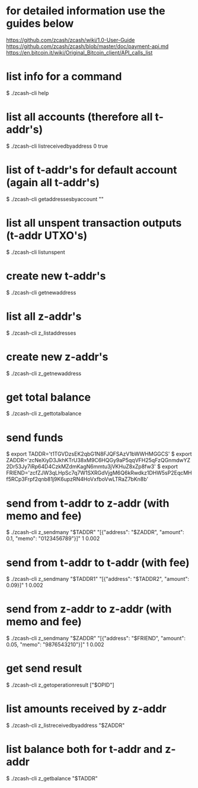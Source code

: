 
# for detailed information use the guides below
https://github.com/zcash/zcash/wiki/1.0-User-Guide
https://github.com/zcash/zcash/blob/master/doc/payment-api.md
https://en.bitcoin.it/wiki/Original_Bitcoin_client/API_calls_list

# list info for a command
$ ./zcash-cli help <command>


# list all accounts (therefore all t-addr's)
$ ./zcash-cli listreceivedbyaddress 0 true

# list of t-addr's for default account (again all t-addr's)
$ ./zcash-cli getaddressesbyaccount ""

# list all unspent transaction outputs (t-addr UTXO's)
$ ./zcash-cli listunspent

# create new t-addr's
$ ./zcash-cli getnewaddress



# list all z-addr's
$ ./zcash-cli z_listaddresses

# create new z-addr's
$ ./zcash-cli z_getnewaddress

# get total balance
$ ./zcash-cli z_gettotalbalance



# send funds
$ export TADDR='t1TGVDzsEK2qbG1N8FJQFSAzV1bWWHMGGCS'
$ export ZADDR='zcNeXiyD3JkhKTrU38xM9C6HQGy9aP5qqVFH25qFzQGnmdwYZ2Dr53Jy7iRp64D4CzkMZdmKagN6mmtu3jVKHuZ8xZp8fw3'
$ export FRIEND='zcfZJW3qLHpSc7q7W1SXRGdVjgM6Q6kRwdkz1DHW5sP2EqcMHf5RCp3Frpf2qnb81j9K6upzRN4HoVxfboVwLTRaZ7bKn8b'

# send from t-addr to z-addr (with memo and fee)
$ ./zcash-cli z_sendmany "$TADDR" "[{\"address\": \"$ZADDR\", \"amount\": 0.1, \"memo\": \"0123456789\"}]" 1 0.002

# send from t-addr to t-addr (with fee)
$ ./zcash-cli z_sendmany "$TADDR1" "[{\"address\": \"$TADDR2\", \"amount\": 0.09}]" 1 0.002

# send from z-addr to z-addr (with memo and fee)
$ ./zcash-cli z_sendmany "$ZADDR" "[{\"address\": \"$FRIEND\", \"amount\": 0.05, \"memo\": \"9876543210\"}]" 1 0.002

# get send result
$ ./zcash-cli z_getoperationresult [\"$OPID\"]


# list amounts received by z-addr
$ ./zcash-cli z_listreceivedbyaddress "$ZADDR"

# list balance both for t-addr and z-addr
$ ./zcash-cli z_getbalance "$TADDR"

